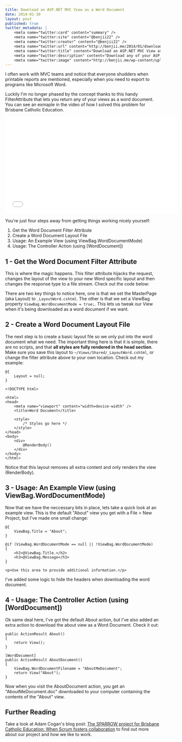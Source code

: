 ```yaml
---
title: Download an ASP.NET MVC View as a Word Document
date: 2014-01-30
layout: post
published: true
twitter_metadata: |
    <meta name="twitter:card" content="summary" />
    <meta name="twitter:site" content="@benjii22" />
    <meta name="twitter:creator" content="@benjii22" />
    <meta name="twitter:url" content="http://benjii.me/2014/01/download-an-asp-net-mvc-view-as-a-word-document/" />
    <meta name="twitter:title" content="Download an ASP.NET MVC View as a Word Document" />
    <meta name="twitter:description" content="Download any of your ASP.NET MVC Views as a Word Document thanks to this Filter Attribute." />
    <meta name="twitter:image" content="http://benjii.me/wp-content/uploads/2014/01/word-icon-256x256.png" />
---
```


I often work with MVC teams and notice that everyone shudders when printable reports are mentioned, especially when you need to export to programs like Microsoft Word.

Luckily I'm no longer phased by the concept thanks to this handy FilterAttribute that lets you return any of your views as a word document. You can see an exmaple in the video of how I solved this problem for Brisbane Catholic Education.

<iframe width="560" height="315" src="//www.youtube.com/embed/Mbb7lSdb66Q?vq=hd720" frameborder="0" allowfullscreen></iframe>

You're just four steps away from getting things working nicely yourself:

1. Get the Word Document Filter Attribute
2. Create a Word Document Layout File
3. Usage: An Example View (using ViewBag.WordDocumentMode)
4. Usage: The Controller Action (using [WordDocument])
 

## 1 - Get the Word Document Filter Attribute
This is where the magic happens. This filter attribute hijacks the request, changes the layout of the view to your new Word specific layout and then changes the response type to a file stream. Check out the code below:

<script src="https://gist.github.com/bjcull/8702230.js"></script>

There are two key things to notice here, one is that we set the MasterPage (aka Layout) to `_LayoutWord.cshtml`. The other is that we set a ViewBag property `ViewBag.WordDocumentMode = true;`. This lets us tweak our View when it's being downloaded as a word document if we want.

## 2 - Create a Word Document Layout File
The next step is to create a basic layout file so we only put into the word document what we need. The important thing here is that it is simple, there are no scripts, and that **all styles are fully rendered in the head section**. Make sure you save this layout to `~/Views/Shared/_LayoutWord.cshtml`, or change the filter attribute above to your own location. Check out my example:

    @{
        Layout = null;
    }

    <!DOCTYPE html>

    <html>
    <head>
        <meta name="viewport" content="width=device-width" />
        <title>Word Document</title>
    
        <style>
            /* Styles go here */
        </style>
    </head>
    <body>
        <div>
            @RenderBody()
        </div>
    </body>
    </html>

Notice that this layout removes all extra content and only renders the view (RenderBody).

## 3 - Usage: An Example View (using ViewBag.WordDocumentMode)
Now that we have the neccessary bits in place, lets take a quick look at an example view. This is the default "About" view you get with a File > New Project, but I've made one small change:

    @{
        ViewBag.Title = "About";
    }

    @if (ViewBag.WordDocumentMode == null || !ViewBag.WordDocumentMode)
    {
        <h2>@ViewBag.Title.</h2>
        <h3>@ViewBag.Message</h3>
    }

    <p>Use this area to provide additional information.</p>

I've added some logic to hide the headers when downloading the word document.

## 4 - Usage: The Controller Action (using [WordDocument])
Ok same deal here, I've got the default About action, but I've also added an extra action to download the about view as a Word Document. Check it out:

    public ActionResult About()
    {
        return View();
    }

    [WordDocument]
    public ActionResult AboutDocument()
    {
        ViewBag.WordDocumentFilename = "AboutMeDocument";
        return View("About");
    }

Now when you visit the AboutDocument action, you get an "AboutMeDocument.doc" downloaded to your computer containing the contents of the "About" view.

## Further Reading
Take a look at Adam Cogan's blog post: [The SPARROW project for Brisbane Catholic Education: When Scrum fosters collaboration](http://www.adamcogan.com/2014/01/10/sparrow-project-brisbane-catholic-education-scrum-fosters-collaboration/) to find out more about our project and how we like to work.